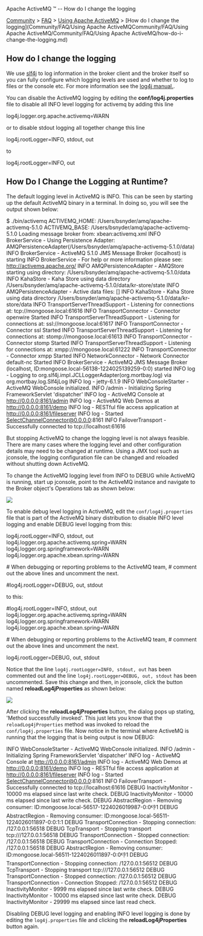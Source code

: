 Apache ActiveMQ ™ -- How do I change the logging 

[Community](community.md) > [FAQ](CommunityCommunity/Community/faq.md) > [Using Apache ActiveMQ](Community/FAQCommunity/FAQ/Community/FAQ/using-apache-activemq.md) > [How do I change the logging](Community/FAQ/Using Apache ActiveMQCommunity/FAQ/Using Apache ActiveMQ/Community/FAQ/Using Apache ActiveMQ/how-do-i-change-the-logging.md)


How do I change the logging
---------------------------

We use [slf4j](#) to log information in the broker client and the broker itself so you can fully configure which logging levels are used and whether to log to files or the console etc. For more information see the [log4j manual.](http://logging.apache.org/log4j/docs/manual.html).

You can disable the ActiveMQ logging by editing the **conf/log4j.properties** file to disable all INFO level logging for activemq by adding this line

log4j.logger.org.apache.activemq=WARN

or to disable stdout logging all together change this line

log4j.rootLogger=INFO, stdout, out

to

log4j.rootLogger=INFO, out

How Do I Change the Logging at Runtime?
---------------------------------------

The default logging level in ActiveMQ is INFO. This can be seen by starting up the default ActiveMQ binary in a terminal. In doing so, you will see the output shown below:

$ ./bin/activemq
ACTIVEMQ_HOME: /Users/bsnyder/amq/apache-activemq-5.1.0
ACTIVEMQ_BASE: /Users/bsnyder/amq/apache-activemq-5.1.0
Loading message broker from: xbean:activemq.xml
INFO  BrokerService                  - Using Persistence Adapter: AMQPersistenceAdapter(/Users/bsnyder/amq/apache-activemq-5.1.0/data)
INFO  BrokerService                  - ActiveMQ 5.1.0 JMS Message Broker (localhost) is starting
INFO  BrokerService                  - For help or more information please see: http://activemq.apache.org/
INFO  AMQPersistenceAdapter          - AMQStore starting using directory: /Users/bsnyder/amq/apache-activemq-5.1.0/data
INFO  KahaStore                      - Kaha Store using data directory /Users/bsnyder/amq/apache-activemq-5.1.0/data/kr-store/state
INFO  AMQPersistenceAdapter          - Active data files: \[\]
INFO  KahaStore                      - Kaha Store using data directory /Users/bsnyder/amq/apache-activemq-5.1.0/data/kr-store/data
INFO  TransportServerThreadSupport   - Listening for connections at: tcp://mongoose.local:61616
INFO  TransportConnector             - Connector openwire Started
INFO  TransportServerThreadSupport   - Listening for connections at: ssl://mongoose.local:61617
INFO  TransportConnector             - Connector ssl Started
INFO  TransportServerThreadSupport   - Listening for connections at: stomp://mongoose.local:61613
INFO  TransportConnector             - Connector stomp Started
INFO  TransportServerThreadSupport   - Listening for connections at: xmpp://mongoose.local:61222
INFO  TransportConnector             - Connector xmpp Started
INFO  NetworkConnector               - Network Connector default-nc Started
INFO  BrokerService                  - ActiveMQ JMS Message Broker (localhost, ID:mongoose.local-56138-1224025139259-0:0) started
INFO  log                            - Logging to org.slf4j.impl.JCLLoggerAdapter(org.mortbay.log) via org.mortbay.log.Slf4jLog
INFO  log                            - jetty-6.1.9
INFO  WebConsoleStarter              - ActiveMQ WebConsole initialized.
INFO  /admin                         - Initializing Spring FrameworkServlet 'dispatcher'
INFO  log                            - ActiveMQ Console at http://0.0.0.0:8161/admin
INFO  log                            - ActiveMQ Web Demos at http://0.0.0.0:8161/demo
INFO  log                            - RESTful file access application at http://0.0.0.0:8161/fileserver
INFO  log                            - Started SelectChannelConnector@0.0.0.0:8161
INFO  FailoverTransport              - Successfully connected to tcp://localhost:61616

But stopping ActiveMQ to change the logging level is not always feasible. There are many cases where the logging level and other configuration details may need to be changed at runtime. Using a JMX tool such as jconsole, the logging configuration file can be changed and reloaded without shutting down ActiveMQ.

To change the ActiveMQ logging level from INFO to DEBUG while ActiveMQ is running, start up jconsole, point to the ActiveMQ instance and navigate to the Broker object's Operations tab as shown below:

![](/images/reloadLog4jProperties1.png)

To enable debug level logging in ActiveMQ, edit the `conf/log4j.properties` file that is part of the ActiveMQ binary distribution to disable INFO level logging and enable DEBUG level logging from this:

log4j.rootLogger=INFO, stdout, out
log4j.logger.org.apache.activemq.spring=WARN
log4j.logger.org.springframework=WARN
log4j.logger.org.apache.xbean.spring=WARN

\# When debugging or reporting problems to the ActiveMQ team,
\# comment out the above lines and uncomment the next.

#log4j.rootLogger=DEBUG, out, stdout

to this:

#log4j.rootLogger=INFO, stdout, out
log4j.logger.org.apache.activemq.spring=WARN
log4j.logger.org.springframework=WARN
log4j.logger.org.apache.xbean.spring=WARN

\# When debugging or reporting problems to the ActiveMQ team,
\# comment out the above lines and uncomment the next.

log4j.rootLogger=DEBUG, out, stdout

Notice that the line `log4j.rootLogger=INFO, stdout, out` has been commented out and the line `log4j.rootLogger=DEBUG, out, stdout` has been uncommented. Save this change and then, in jconsole, click the button named **reloadLog4jProperties** as shown below:

![](/images/reloadLog4jProperties2.png)

After clicking the **reloadLog4jProperties** button, the dialog pops up stating, 'Method successfully invoked'. This just lets you know that the `reloadLog4jProperties` method was invoked to reload the `conf/log4j.properties` file. Now notice in the terminal where ActiveMQ is running that the logging that is being output is now DEBUG:

INFO  WebConsoleStarter              - ActiveMQ WebConsole initialized.
INFO  /admin                         - Initializing Spring FrameworkServlet 'dispatcher'
INFO  log                            - ActiveMQ Console at http://0.0.0.0:8161/admin
INFO  log                            - ActiveMQ Web Demos at http://0.0.0.0:8161/demo
INFO  log                            - RESTful file access application at http://0.0.0.0:8161/fileserver
INFO  log                            - Started SelectChannelConnector@0.0.0.0:8161
INFO  FailoverTransport              - Successfully connected to tcp://localhost:61616
DEBUG InactivityMonitor              - 10000 ms elapsed since last write check.
DEBUG InactivityMonitor              - 10000 ms elapsed since last write check.
DEBUG AbstractRegion                 - Removing consumer: ID:mongoose.local-56517-1224026019987-0:0:-1:1
DEBUG AbstractRegion                 - Removing consumer: ID:mongoose.local-56511-1224026011897-0:0:1:1
DEBUG TransportConnection            - Stopping connection: /127.0.0.1:56518
DEBUG TcpTransport                   - Stopping transport tcp:///127.0.0.1:56518
DEBUG TransportConnection            - Stopped connection: /127.0.0.1:56518
DEBUG TransportConnection            - Connection Stopped: /127.0.0.1:56518
DEBUG AbstractRegion                 - Removing consumer: ID:mongoose.local-56511-1224026011897-0:0:-1:1
DEBUG TransportConnection            - Stopping connection: /127.0.0.1:56512
DEBUG TcpTransport                   - Stopping transport tcp:///127.0.0.1:56512
DEBUG TransportConnection            - Stopped connection: /127.0.0.1:56512
DEBUG TransportConnection            - Connection Stopped: /127.0.0.1:56512
DEBUG InactivityMonitor              - 9999 ms elapsed since last write check.
DEBUG InactivityMonitor              - 10000 ms elapsed since last write check.
DEBUG InactivityMonitor              - 29999 ms elapsed since last read check.

Disabling DEBUG level logging and enabling INFO level logging is done by editing the `log4j.properties` file and clicking the **reloadLog4jProperties** button again.

